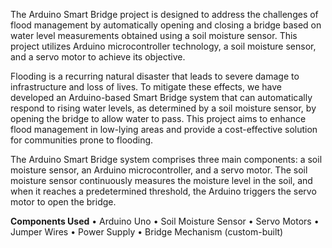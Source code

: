 The Arduino Smart Bridge project is designed to address the challenges of flood management by automatically opening and closing a bridge based on water level measurements obtained using a soil moisture sensor. This project utilizes Arduino microcontroller technology, a soil moisture sensor, and a servo motor to achieve its objective.

Flooding is a recurring natural disaster that leads to severe damage to infrastructure and loss of lives. To mitigate these effects, we have developed an Arduino-based Smart Bridge system that can automatically respond to rising water levels, as determined by a soil moisture sensor, by opening the bridge to allow water to pass. This project aims to enhance flood management in low-lying areas and provide a cost-effective solution for communities prone to flooding.

The Arduino Smart Bridge system comprises three main components: a soil moisture sensor, an Arduino microcontroller, and a servo motor. The soil moisture sensor continuously measures the moisture level in the soil, and when it reaches a predetermined threshold, the Arduino triggers the servo motor to open the bridge.

 <b>Components Used</b>
•	Arduino Uno
•	Soil Moisture Sensor
•	Servo Motors
•	Jumper Wires
•	Power Supply
•	Bridge Mechanism (custom-built)
